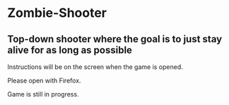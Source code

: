 # Zombie-Shooter
Top-down shooter where the goal is to just stay alive for as long as possible
-
Instructions will be on the screen when the game is opened.

Please open with Firefox.

Game is still in progress.
